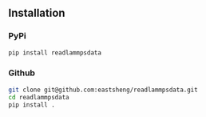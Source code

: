 ## Installation

### PyPi

```bash
pip install readlammpsdata
```

### Github

```bash
git clone git@github.com:eastsheng/readlammpsdata.git
cd readlammpsdata
pip install .
```

